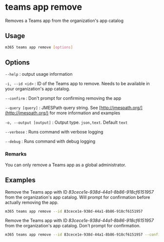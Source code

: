 # teams app remove

Removes a Teams app from the organization's app catalog

## Usage

```sh
m365 teams app remove [options]
```

## Options

`--help`
: output usage information

`-i, --id <id>`
: ID of the Teams app to remove. Needs to be available in your organization\'s app catalog.

`--confirm`
: Don't prompt for confirming removing the app

`--query [query]`
: JMESPath query string. See [http://jmespath.org/](http://jmespath.org/) for more information and examples

`-o, --output [output]`
: Output type. `json,text`. Default `text`

`--verbose`
: Runs command with verbose logging

`--debug`
: Runs command with debug logging

### Remarks

You can only remove a Teams app as a global administrator.

## Examples

Remove the Teams app with ID _83cece1e-938d-44a1-8b86-918cf6151957_ from the organization's app catalog. Will prompt for confirmation before actually removing the app.

```sh
m365 teams app remove --id 83cece1e-938d-44a1-8b86-918cf6151957
```

Remove the Teams app with ID _83cece1e-938d-44a1-8b86-918cf6151957_ from the organization's app catalog. Don't prompt for confirmation.

```sh
m365 teams app remove --id 83cece1e-938d-44a1-8b86-918cf6151957 --confirm
```